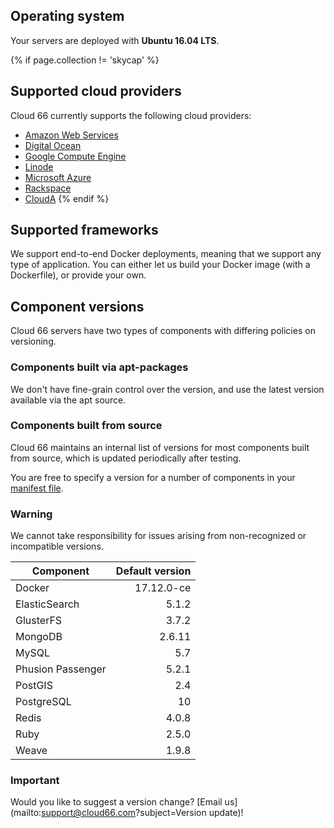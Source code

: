 
## Operating system

Your servers are deployed with **Ubuntu 16.04 LTS**.


{% if page.collection != 'skycap' %}
## Supported cloud providers

Cloud 66 currently supports the following cloud providers:
*   [Amazon Web Services](/{{page.collection}}/references/clouds/cloud-aws.html)
*   [Digital Ocean](/{{page.collection}}/references/clouds/cloud-do.html)
*   [Google Compute Engine](/{{page.collection}}/references/clouds/cloud-gce.html)
*   [Linode](/{{page.collection}}/references/clouds/cloud-linode.html)
*   [Microsoft Azure](/{{page.collection}}/references/clouds/cloud-azure.html)
*   [Rackspace](/{{page.collection}}/references/clouds/cloud-rackspace.html)
*   [CloudA](/{{page.collection}}/references/clouds/cloud-clouda.html)
{% endif %}

## Supported frameworks

We support end-to-end Docker deployments, meaning that we support any type of application. You can either let us build your Docker image (with a Dockerfile), or provide your own.


## Component versions

Cloud 66 servers have two types of components with differing policies on versioning.


### Components built via apt-packages

We don't have fine-grain control over the version, and use the latest version available via the apt source.


### Components built from source

Cloud 66 maintains an internal list of versions for most components built from source, which is updated periodically after testing.

You are free to specify a version for a number of components in your [manifest file](/{{page.collection}}/tutorials/getting-started-with-manifest.html).



### Warning

We cannot take responsibility for issues arising from non-recognized or incompatible versions.

| Component           | Default version  |
| - |-----:|
| Docker      		  |			 17.12.0-ce |
| ElasticSearch       |   		   5.1.2 |
| GlusterFS 		  |    		   3.7.2 |
| MongoDB      		  |			  2.6.11 |
| MySQL		          |   		     5.7 |
| Phusion Passenger	  |    		   5.2.1 |
| PostGIS      		  |			     2.4 |
| PostgreSQL          |   		     10 |
| Redis				  |    		   4.0.8 |
| Ruby      		  |	           2.5.0 |
| Weave			      |   		   1.9.8 |


### Important

Would you like to suggest a version change? [Email us](mailto:support@cloud66.com?subject=Version update)!


